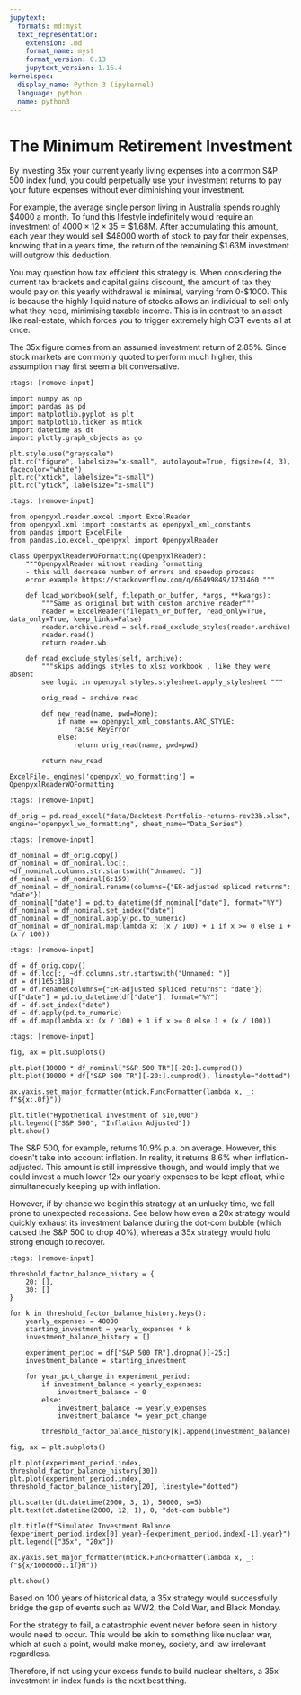 ```yaml
---
jupytext:
  formats: md:myst
  text_representation:
    extension: .md
    format_name: myst
    format_version: 0.13
    jupytext_version: 1.16.4
kernelspec:
  display_name: Python 3 (ipykernel)
  language: python
  name: python3
---
```


# The Minimum Retirement Investment

By investing 35x your current yearly living expenses into a common S&P 500 index fund, you could perpetually use your investment returns to pay your future expenses without ever diminishing your investment.

For example, the average single person living in Australia spends roughly \$4000 a month. To fund this lifestyle indefinitely would require an investment of $4000 \times 12 \times 35 = \$1.68\text{M}$. After accumulating this amount, each year they would sell \$48000 worth of stock to pay for their expenses, knowing that in a years time, the return of the remaining \$1.63M investment will outgrow this deduction.

You may question how tax efficient this strategy is. When considering the current tax brackets and capital gains discount, the amount of tax they would pay on this yearly withdrawal is minimal, varying from 0-$1000. This is because the highly liquid nature of stocks allows an individual to sell only what they need, minimising taxable income. This is in contrast to an asset like real-estate, which forces you to trigger extremely high CGT events all at once.

The 35x figure comes from an assumed investment return of 2.85%. Since stock markets are commonly quoted to perform much higher, this assumption may first seem a bit conversative.

```{code-cell} ipython3
:tags: [remove-input]

import numpy as np
import pandas as pd
import matplotlib.pyplot as plt
import matplotlib.ticker as mtick
import datetime as dt
import plotly.graph_objects as go

plt.style.use("grayscale")
plt.rc("figure", labelsize="x-small", autolayout=True, figsize=(4, 3), facecolor="white")
plt.rc("xtick", labelsize="x-small")
plt.rc("ytick", labelsize="x-small")
```

```{code-cell} ipython3
:tags: [remove-input]

from openpyxl.reader.excel import ExcelReader
from openpyxl.xml import constants as openpyxl_xml_constants
from pandas import ExcelFile
from pandas.io.excel._openpyxl import OpenpyxlReader

class OpenpyxlReaderWOFormatting(OpenpyxlReader):
    """OpenpyxlReader without reading formatting
    - this will decrease number of errors and speedup process
    error example https://stackoverflow.com/q/66499849/1731460 """

    def load_workbook(self, filepath_or_buffer, *args, **kwargs):
        """Same as original but with custom archive reader"""
        reader = ExcelReader(filepath_or_buffer, read_only=True, data_only=True, keep_links=False)
        reader.archive.read = self.read_exclude_styles(reader.archive)
        reader.read()
        return reader.wb

    def read_exclude_styles(self, archive):
        """skips addings styles to xlsx workbook , like they were absent
        see logic in openpyxl.styles.stylesheet.apply_stylesheet """

        orig_read = archive.read

        def new_read(name, pwd=None):
            if name == openpyxl_xml_constants.ARC_STYLE:
                raise KeyError
            else:
                return orig_read(name, pwd=pwd)

        return new_read

ExcelFile._engines['openpyxl_wo_formatting'] = OpenpyxlReaderWOFormatting
```

```{code-cell} ipython3
:tags: [remove-input]

df_orig = pd.read_excel("data/Backtest-Portfolio-returns-rev23b.xlsx", engine="openpyxl_wo_formatting", sheet_name="Data_Series")
```

```{code-cell} ipython3
:tags: [remove-input]

df_nominal = df_orig.copy()
df_nominal = df_nominal.loc[:, ~df_nominal.columns.str.startswith("Unnamed: ")]
df_nominal = df_nominal[6:159]
df_nominal = df_nominal.rename(columns={"ER-adjusted spliced returns": "date"})
df_nominal["date"] = pd.to_datetime(df_nominal["date"], format="%Y")
df_nominal = df_nominal.set_index("date")
df_nominal = df_nominal.apply(pd.to_numeric)
df_nominal = df_nominal.map(lambda x: (x / 100) + 1 if x >= 0 else 1 + (x / 100))
```

```{code-cell} ipython3
:tags: [remove-input]

df = df_orig.copy()
df = df.loc[:, ~df.columns.str.startswith("Unnamed: ")]
df = df[165:318]
df = df.rename(columns={"ER-adjusted spliced returns": "date"})
df["date"] = pd.to_datetime(df["date"], format="%Y")
df = df.set_index("date")
df = df.apply(pd.to_numeric)
df = df.map(lambda x: (x / 100) + 1 if x >= 0 else 1 + (x / 100))
```

```{code-cell} ipython3
:tags: [remove-input]

fig, ax = plt.subplots()

plt.plot(10000 * df_nominal["S&P 500 TR"][-20:].cumprod())
plt.plot(10000 * df["S&P 500 TR"][-20:].cumprod(), linestyle="dotted")

ax.yaxis.set_major_formatter(mtick.FuncFormatter(lambda x, _: f"${x:.0f}"))

plt.title("Hypothetical Investment of $10,000")
plt.legend(["S&P 500", "Inflation Adjusted"])
plt.show()
```

The S&P 500, for example, returns 10.9% p.a. on average. However, this doesn't take into account inflation. In reality, it returns 8.6% when inflation-adjusted. This amount is still impressive though, and would imply that we could invest a much lower 12x our yearly expenses to be kept afloat, while simultaneously keeping up with inflation.

However, if by chance we begin this strategy at an unlucky time, we fall prone to unexpected recessions. See below how even a 20x strategy would quickly exhaust its investment balance during the dot-com bubble (which caused the S&P 500 to drop 40%), whereas a 35x strategy would hold strong enough to recover.

```{code-cell} ipython3
:tags: [remove-input]

threshold_factor_balance_history = {
    20: [],
    30: []
}

for k in threshold_factor_balance_history.keys():
    yearly_expenses = 48000
    starting_investment = yearly_expenses * k
    investment_balance_history = []
    
    experiment_period = df["S&P 500 TR"].dropna()[-25:]
    investment_balance = starting_investment
    
    for year_pct_change in experiment_period:
        if investment_balance < yearly_expenses:
            investment_balance = 0
        else:
            investment_balance -= yearly_expenses
            investment_balance *= year_pct_change
    
        threshold_factor_balance_history[k].append(investment_balance)

fig, ax = plt.subplots()

plt.plot(experiment_period.index, threshold_factor_balance_history[30])
plt.plot(experiment_period.index, threshold_factor_balance_history[20], linestyle="dotted")

plt.scatter(dt.datetime(2000, 3, 1), 50000, s=5)
plt.text(dt.datetime(2000, 12, 1), 0, "dot-com bubble")

plt.title(f"Simulated Investment Balance {experiment_period.index[0].year}-{experiment_period.index[-1].year}")
plt.legend(["35x", "20x"])

ax.yaxis.set_major_formatter(mtick.FuncFormatter(lambda x, _: f"${x/1000000:.1f}M"))

plt.show()
```

Based on 100 years of historical data, a 35x strategy would successfully bridge the gap of events such as WW2, the Cold War, and Black Monday.

For the strategy to fail, a catastrophic event never before seen in history would need to occur. This would be akin to something like nuclear war, which at such a point, would make money, society, and law irrelevant regardless.

Therefore, if not using your excess funds to build nuclear shelters, a 35x investment in index funds is the next best thing.
